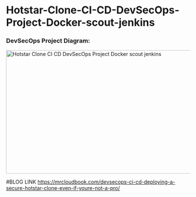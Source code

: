 # Hotstar-Clone-CI-CD-DevSecOps-Project-Docker-scout-jenkins

### DevSecOps Project Diagram:
<img width="578" height="339" alt="Hotstar Clone CI CD DevSecOps Project Docker scout   jenkins" src="https://github.com/user-attachments/assets/098462ae-3e03-48fa-83f3-871b1297f774" />


#BLOG LINK
https://mrcloudbook.com/devsecops-ci-cd-deploying-a-secure-hotstar-clone-even-if-youre-not-a-pro/
